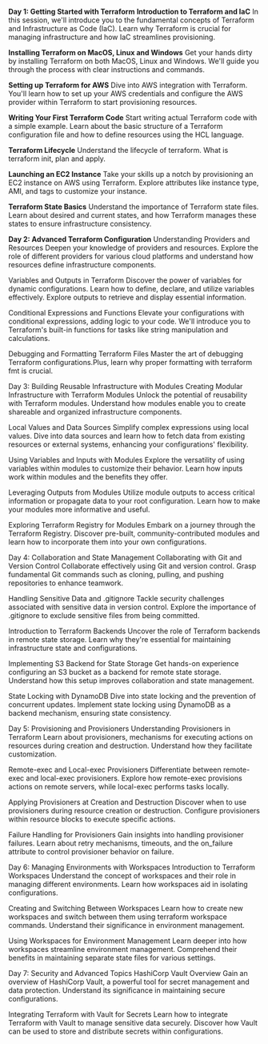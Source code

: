 **Day 1: Getting Started with Terraform**
**Introduction to Terraform and IaC**
In this session, we'll introduce you to the fundamental concepts of Terraform and Infrastructure as Code (IaC). Learn why Terraform is crucial for managing infrastructure and how IaC streamlines provisioning.

**Installing Terraform on MacOS, Linux and Windows**
Get your hands dirty by installing Terraform on both MacOS, Linux and Windows. We'll guide you through the process with clear instructions and commands.

**Setting up Terraform for AWS**
Dive into AWS integration with Terraform. You'll learn how to set up your AWS credentials and configure the AWS provider within Terraform to start provisioning resources.

**Writing Your First Terraform Code**
Start writing actual Terraform code with a simple example. Learn about the basic structure of a Terraform configuration file and how to define resources using the HCL language.

**Terraform Lifecycle**
Understand the lifecycle of terraform. What is terraform init, plan and apply.

**Launching an EC2 Instance**
Take your skills up a notch by provisioning an EC2 instance on AWS using Terraform. Explore attributes like instance type, AMI, and tags to customize your instance.

**Terraform State Basics**
Understand the importance of Terraform state files. Learn about desired and current states, and how Terraform manages these states to ensure infrastructure consistency.

**Day 2: Advanced Terraform Configuration**
Understanding Providers and Resources
Deepen your knowledge of providers and resources. Explore the role of different providers for various cloud platforms and understand how resources define infrastructure components.

Variables and Outputs in Terraform
Discover the power of variables for dynamic configurations. Learn how to define, declare, and utilize variables effectively. Explore outputs to retrieve and display essential information.

Conditional Expressions and Functions
Elevate your configurations with conditional expressions, adding logic to your code. We'll introduce you to Terraform's built-in functions for tasks like string manipulation and calculations.

Debugging and Formatting Terraform Files
Master the art of debugging Terraform configurations.Plus, learn why proper formatting with terraform fmt is crucial.

Day 3: Building Reusable Infrastructure with Modules
Creating Modular Infrastructure with Terraform Modules
Unlock the potential of reusability with Terraform modules. Understand how modules enable you to create shareable and organized infrastructure components.

Local Values and Data Sources
Simplify complex expressions using local values. Dive into data sources and learn how to fetch data from existing resources or external systems, enhancing your configurations' flexibility.

Using Variables and Inputs with Modules
Explore the versatility of using variables within modules to customize their behavior. Learn how inputs work within modules and the benefits they offer.

Leveraging Outputs from Modules
Utilize module outputs to access critical information or propagate data to your root configuration. Learn how to make your modules more informative and useful.

Exploring Terraform Registry for Modules
Embark on a journey through the Terraform Registry. Discover pre-built, community-contributed modules and learn how to incorporate them into your own configurations.

Day 4: Collaboration and State Management
Collaborating with Git and Version Control
Collaborate effectively using Git and version control. Grasp fundamental Git commands such as cloning, pulling, and pushing repositories to enhance teamwork.

Handling Sensitive Data and .gitignore
Tackle security challenges associated with sensitive data in version control. Explore the importance of .gitignore to exclude sensitive files from being committed.

Introduction to Terraform Backends
Uncover the role of Terraform backends in remote state storage. Learn why they're essential for maintaining infrastructure state and configurations.

Implementing S3 Backend for State Storage
Get hands-on experience configuring an S3 bucket as a backend for remote state storage. Understand how this setup improves collaboration and state management.

State Locking with DynamoDB
Dive into state locking and the prevention of concurrent updates. Implement state locking using DynamoDB as a backend mechanism, ensuring state consistency.

Day 5: Provisioning and Provisioners
Understanding Provisioners in Terraform
Learn about provisioners, mechanisms for executing actions on resources during creation and destruction. Understand how they facilitate customization.

Remote-exec and Local-exec Provisioners
Differentiate between remote-exec and local-exec provisioners. Explore how remote-exec provisions actions on remote servers, while local-exec performs tasks locally.

Applying Provisioners at Creation and Destruction
Discover when to use provisioners during resource creation or destruction. Configure provisioners within resource blocks to execute specific actions.

Failure Handling for Provisioners
Gain insights into handling provisioner failures. Learn about retry mechanisms, timeouts, and the on_failure attribute to control provisioner behavior on failure.

Day 6: Managing Environments with Workspaces
Introduction to Terraform Workspaces
Understand the concept of workspaces and their role in managing different environments. Learn how workspaces aid in isolating configurations.

Creating and Switching Between Workspaces
Learn how to create new workspaces and switch between them using terraform workspace commands. Understand their significance in environment management.

Using Workspaces for Environment Management
Learn deeper into how workspaces streamline environment management. Comprehend their benefits in maintaining separate state files for various settings.

Day 7: Security and Advanced Topics
HashiCorp Vault Overview
Gain an overview of HashiCorp Vault, a powerful tool for secret management and data protection. Understand its significance in maintaining secure configurations.

Integrating Terraform with Vault for Secrets
Learn how to integrate Terraform with Vault to manage sensitive data securely. Discover how Vault can be used to store and distribute secrets within configurations.
